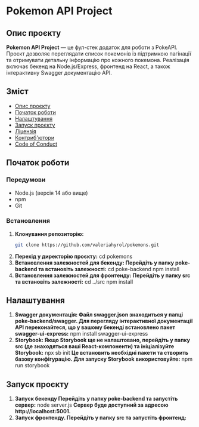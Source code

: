 # Pokemon API Project

## Опис проєкту
**Pokemon API Project** — це фул-стек додаток для роботи з PokeAPI. Проєкт дозволяє переглядати список покемонів із підтримкою пагінації та отримувати детальну інформацію про кожного покемона. Реалізація включає бекенд на Node.js/Express, фронтенд на React, а також інтерактивну Swagger документацію API.

## Зміст
- [Опис проєкту](#опис-проєкту)
- [Початок роботи](#початок-роботи)
- [Налаштування](#налаштування)
- [Запуск проєкту](#запуск-проєкту)
- [Ліцензія](#ліцензія)
- [Контриб'ютори](#контрибютори)
- [Code of Conduct](#code-of-conduct)

## Початок роботи

### Передумови
- Node.js (версія 14 або вище)
- npm
- Git

### Встановлення

1. **Клонування репозиторію:**
   ```bash
   git clone https://github.com/valeriahyrol/pokemons.git

2. **Перехід у директорію проєкту:**
   cd pokemons
3. **Встановлення залежностей для бекенду:
   Перейдіть у папку poke-backend та встановіть залежності:**
   cd poke-backend
   npm install
4. **Встановлення залежностей для фронтенду:
   Перейдіть у папку src та встановіть залежності:**
   cd ../src
   npm install

## Налаштування
1. **Swagger документація:
   Файл swagger.json знаходиться у папці poke-backend/swagger.
   Для перегляду інтерактивної документації API переконайтеся, що у вашому бекенді встановлено пакет swagger-ui-express:**
   npm install swagger-ui-express
2. **Storybook:
   Якщо Storybook ще не налаштовано, перейдіть у папку src (де знаходяться ваші React-компоненти)
   та ініціалізуйте Storybook:**
   npx sb init
   **Це встановить необхідні пакети та створить базову конфігурацію. Для запуску Storybook використовуйте:**
   npm run storybook

## Запуск проєкту
1. **Запуск бекенду Перейдіть у папку poke-backend та запустіть сервер:**
   node server.js
   **Сервер буде доступний за адресою http://localhost:5001.**
2. **Запуск фронтенду. Перейдіть у папку src та запустіть фронтенд:**

